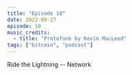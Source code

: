 ```yaml
---
title: "Episode 10"
date: 2022-09-27
episode: 10
music_credits:
  - title: "Protofunk by Kevin MacLeod"
tags: ["bitcoin", "podcast"]
---
```


Ride the Lightning -- Network